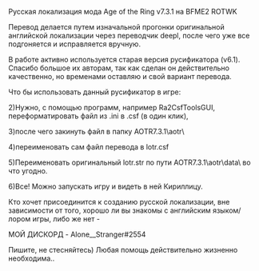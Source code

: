 Русская локализация мода Age of the Ring v7.3.1 на BFME2 ROTWK

Перевод делается путем изначальной прогонки оригинальной английской локализации через переводчик deepl, после чего уже все подгоняется и исправляется вручную.

В работе активно используется старая версия русификатора (v6.1). Спасибо большое их авторам, так как сделан он действительно качественно, но временами оставляю и свой вариант перевода.

Что бы использовать данный русификатор в игре: 

2)Нужно, с помощью программ, например Ra2CsfToolsGUI, переформатировать файл из .ini в .csf (в один клик), 

3)после чего закинуть файл в папку AOTR7.3.1\aotr\ 

4)переименовать сам файл перевода в lotr.csf

5)Переименовать оригинальный lotr.str по пути AOTR7.3.1\aotr\data\ во что угодно.

6)Все! Можно запускать игру и видеть в ней Кириллицу.

Кто хочет присоединится к созданию русской локализации, вне зависимости от того, хорошо ли вы знакомы с английским языком/лором игры, либо же нет -

МОЙ ДИСКОРД - Alone__Stranger#2554

Пишите, не стесняйтесь) Любая помощь действительно жизненно необходима..

